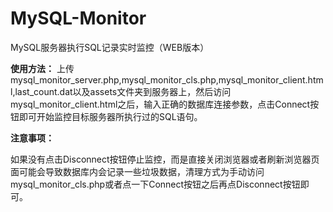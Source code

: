 # MySQL-Monitor
MySQL服务器执行SQL记录实时监控（WEB版本）

**使用方法：**
上传mysql_monitor_server.php,mysql_monitor_cls.php,mysql_monitor_client.html,last_count.dat以及assets文件夹到服务器上，然后访问mysql_monitor_client.html之后，输入正确的数据库连接参数，点击Connect按钮即可开始监控目标服务器所执行过的SQL语句。

**注意事项：**

如果没有点击Disconnect按钮停止监控，而是直接关闭浏览器或者刷新浏览器页面可能会导致数据库内会记录一些垃圾数据，清理方式为手动访问mysql_monitor_cls.php或者点一下Connect按钮之后再点Disconnect按钮即可。